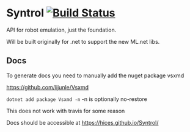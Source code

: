# Syntrol [![Build Status](https://travis-ci.org/HiceS/Syntrol.svg?branch=master)](https://travis-ci.org/HiceS/Syntrol)
API for robot emulation, just the foundation.

Will be built originally for .net to support the new ML.net libs.



## Docs

To generate docs you need to manually add the nuget package vsxmd

https://github.com/lijunle/Vsxmd

` dotnet add package Vsxmd -n ` -n is optionally no-restore

This does not work with travis for some reason

Docs should be accessible at https://hices.github.io/Syntrol/
